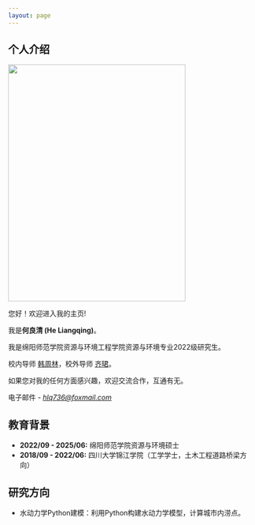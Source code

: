 ```yaml
---
layout: page
---
```


## 个人介绍

<img src="https://hlqstar.github.io/heliangqing22.jpg" class="floatpic" width="360" height="480">

<br>

您好！欢迎进入我的主页!

我是**何良清 (He Liangqing)**。

我是绵阳师范学院资源与环境工程学院资源与环境专业2022级研究生。

校内导师 [韩周林](https://kns.cnki.net/kcms2/author/detail?v=hmawDzFpZzRShyUO9t3JNHjqxZXK9Cqd_9JMh7H6sQXKStV6zMu-bdU1aHwLTfUu2_PYU9_LSnmtvwCWXUOF20ESCy_gUO_FibiyM1X-G-OBGhWqMddCNbqahB4_BlpX&uniplatform=NZKPT&language=CHS)，校外导师 [齐珺](https://kns.cnki.net/kcms2/author/detail?v=hmawDzFpZzQ-MQvqlCCJAfEdakIA9ddX1QPqjqIj5eP0CcUdqBYWpUNLB_306Jgzjsxrhg2FbdSIO7hIQtrH-XiKk8js6Q8r1Z741KLsrHEjsYZrqaRqcA==&uniplatform=NZKPT&language=CHS)。

如果您对我的任何方面感兴趣，欢迎交流合作，互通有无。

电子邮件 - *<hlq736@foxmail.com>*

## 教育背景

- **2022/09 - 2025/06:** 绵阳师范学院资源与环境硕士
- **2018/09 - 2022/06:** 四川大学锦江学院（工学学士，土木工程道路桥梁方向）

## 研究方向

- 水动力学Python建模：利用Python构建水动力学模型，计算城市内涝点。
